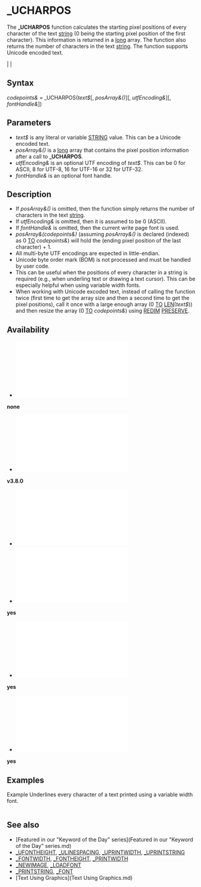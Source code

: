 # _UCHARPOS

The **_UCHARPOS** function calculates the starting pixel positions of every character of the text [string](string.md) (0 being the starting pixel position of the first character). This information is returned in a [long](long.md) array. The function also returns the number of characters in the text [string](string.md). The function supports Unicode encoded text.

  

|  |

## Syntax

*codepoints&* = _UCHARPOS(*text$*[, *posArray&()*][, *utfEncoding&*][, *fontHandle&*])
  

## Parameters

* *text$* is any literal or variable [STRING](STRING.md) value. This can be a Unicode encoded text.
* *posArray&()* is a [long](long.md) array that contains the pixel position information after a call to **_UCHARPOS**.
* *utfEncoding&* is an optional UTF encoding of *text$*. This can be 0 for ASCII, 8 for UTF-8, 16 for UTF-16 or 32 for UTF-32.
* *fontHandle&* is an optional font handle.

  

## Description

* If *posArray&()* is omitted, then the function simply returns the number of characters in the text [string](string.md).
* If *utfEncoding&* is omitted, then it is assumed to be 0 (ASCII).
* If *fontHandle&* is omitted, then the current write page font is used.
* *posArray&(codepoints&)* (assuming *posArray&()* is declared (indexed) as 0 [TO](TO.md) *codepoints&*) will hold the (ending pixel position of the last character) + 1.
* All multi-byte UTF encodings are expected in little-endian.
* Unicode byte order mark (BOM) is not processed and must be handled by user code.
* This can be useful when the positions of every character in a string is required (e.g., when underling text or drawing a text cursor). This can be especially helpful when using variable width fonts.
* When working with Unicode excoded text, instead of calling the function twice (first time to get the array size and then a second time to get the pixel positions), call it once with a large enough array (0 [TO](TO.md) [LEN](LEN.md)(*text$*)) and then resize the array (0 [TO](TO.md) *codepoints&*) using [REDIM](REDIM.md) [PRESERVE](PRESERVE.md).

  

## Availability

* [![none](![none.md)](File:Qb64.png "none")

**none**
* [![v3.8.0](![v3.8.0.md)](File:Qbpe.png "v3.8.0")

**v3.8.0**
* [![Apix.png](![Apix.png.md)](File:Apix.png)
* [![yes](![yes.md)](File:Win.png "yes")

**yes**
* [![yes](![yes.md)](File:Lnx.png "yes")

**yes**
* [![yes](![yes.md)](File:Osx.png "yes")

**yes**

  

## Examples

Example
Underlines every character of a text printed using a variable width font.

``` [OPTION](OPTION.md) [_EXPLICIT](_EXPLICIT.md)  [SCREEN](SCREEN.md) 12  [CONST](CONST.md) TEXT = "Hello, world!" [CONST](CONST.md) TEXT_X = 220 [CONST](CONST.md) TEXT_Y = 220  [DIM](DIM.md) fh [AS](AS.md) [LONG](LONG.md): fh = [_LOADFONT](_LOADFONT.md)("arial.ttf", 32) [_FONT](_FONT.md) fh  [DIM](DIM.md) arr(0 [TO](TO.md) [LEN](LEN.md)(TEXT)) [AS](AS.md) [LONG](LONG.md), i [AS](AS.md) [LONG](LONG.md)  [PRINT](PRINT.md) "Len of "; TEXT; " ="; _UCHARPOS(TEXT, arr())  [_UPRINTSTRING](_UPRINTSTRING.md) (TEXT_X, TEXT_Y), TEXT  [FOR](FOR.md) i = [LBOUND](LBOUND.md)(arr) [TO](TO.md) [UBOUND](UBOUND.md)(arr) - 1     [PRINT](PRINT.md) arr(i + 1);     [LINE](LINE.md) (TEXT_X + arr(i), TEXT_Y + [_UFONTHEIGHT](_UFONTHEIGHT.md))-(TEXT_X + arr(i + 1) - 1, TEXT_Y + [_UFONTHEIGHT](_UFONTHEIGHT.md)), 9 + i [MOD](MOD.md) 7 [NEXT](NEXT.md)  [END](END.md)  
```

  

## See also

* [Featured in our "Keyword of the Day" series](Featured in our "Keyword of the Day" series.md)
* [_UFONTHEIGHT](_UFONTHEIGHT.md), [_ULINESPACING](_ULINESPACING.md), [_UPRINTWIDTH](_UPRINTWIDTH.md), [_UPRINTSTRING](_UPRINTSTRING.md)
* [_FONTWIDTH](_FONTWIDTH.md), [_FONTHEIGHT](_FONTHEIGHT.md), [_PRINTWIDTH](_PRINTWIDTH.md)
* [_NEWIMAGE](_NEWIMAGE.md), [_LOADFONT](_LOADFONT.md)
* [_PRINTSTRING](_PRINTSTRING.md), [_FONT](_FONT.md)
* [Text Using Graphics](Text Using Graphics.md)

  
